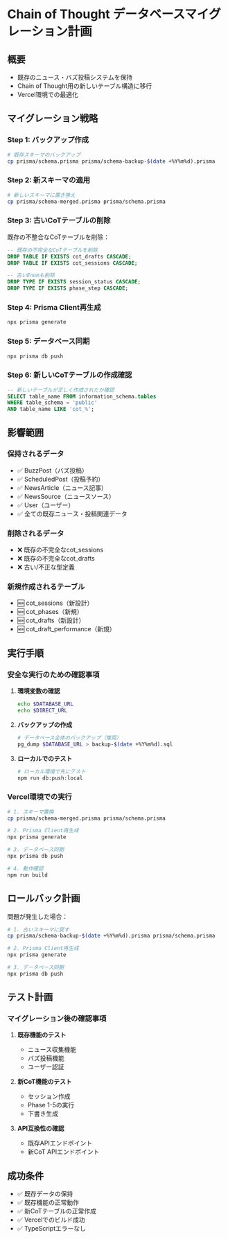 # Chain of Thought データベースマイグレーション計画

## 概要
- 既存のニュース・バズ投稿システムを保持
- Chain of Thought用の新しいテーブル構造に移行
- Vercel環境での最適化

## マイグレーション戦略

### Step 1: バックアップ作成
```bash
# 既存スキーマのバックアップ
cp prisma/schema.prisma prisma/schema-backup-$(date +%Y%m%d).prisma
```

### Step 2: 新スキーマの適用
```bash
# 新しいスキーマに置き換え
cp prisma/schema-merged.prisma prisma/schema.prisma
```

### Step 3: 古いCoTテーブルの削除
既存の不整合なCoTテーブルを削除：
```sql
-- 既存の不完全なCoTテーブルを削除
DROP TABLE IF EXISTS cot_drafts CASCADE;
DROP TABLE IF EXISTS cot_sessions CASCADE;

-- 古いEnumも削除
DROP TYPE IF EXISTS session_status CASCADE;
DROP TYPE IF EXISTS phase_step CASCADE;
```

### Step 4: Prisma Client再生成
```bash
npx prisma generate
```

### Step 5: データベース同期
```bash
npx prisma db push
```

### Step 6: 新しいCoTテーブルの作成確認
```sql
-- 新しいテーブルが正しく作成されたか確認
SELECT table_name FROM information_schema.tables 
WHERE table_schema = 'public' 
AND table_name LIKE 'cot_%';
```

## 影響範囲

### 保持されるデータ
- ✅ BuzzPost（バズ投稿）
- ✅ ScheduledPost（投稿予約）
- ✅ NewsArticle（ニュース記事）
- ✅ NewsSource（ニュースソース）
- ✅ User（ユーザー）
- ✅ 全ての既存ニュース・投稿関連データ

### 削除されるデータ
- ❌ 既存の不完全なcot_sessions
- ❌ 既存の不完全なcot_drafts
- ❌ 古い/不正な型定義

### 新規作成されるテーブル
- 🆕 cot_sessions（新設計）
- 🆕 cot_phases（新規）
- 🆕 cot_drafts（新設計）
- 🆕 cot_draft_performance（新規）

## 実行手順

### 安全な実行のための確認事項
1. **環境変数の確認**
   ```bash
   echo $DATABASE_URL
   echo $DIRECT_URL
   ```

2. **バックアップの作成**
   ```bash
   # データベース全体のバックアップ（推奨）
   pg_dump $DATABASE_URL > backup-$(date +%Y%m%d).sql
   ```

3. **ローカルでのテスト**
   ```bash
   # ローカル環境で先にテスト
   npm run db:push:local
   ```

### Vercel環境での実行
```bash
# 1. スキーマ置換
cp prisma/schema-merged.prisma prisma/schema.prisma

# 2. Prisma Client再生成
npx prisma generate

# 3. データベース同期
npx prisma db push

# 4. 動作確認
npm run build
```

## ロールバック計画

問題が発生した場合：
```bash
# 1. 古いスキーマに戻す
cp prisma/schema-backup-$(date +%Y%m%d).prisma prisma/schema.prisma

# 2. Prisma Client再生成
npx prisma generate

# 3. データベース同期
npx prisma db push
```

## テスト計画

### マイグレーション後の確認事項
1. **既存機能のテスト**
   - ニュース収集機能
   - バズ投稿機能
   - ユーザー認証

2. **新CoT機能のテスト**
   - セッション作成
   - Phase 1-5の実行
   - 下書き生成

3. **API互換性の確認**
   - 既存APIエンドポイント
   - 新CoT APIエンドポイント

## 成功条件
- ✅ 既存データの保持
- ✅ 既存機能の正常動作
- ✅ 新CoTテーブルの正常作成
- ✅ Vercelでのビルド成功
- ✅ TypeScriptエラーなし